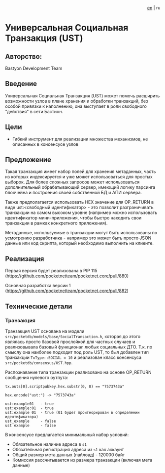<div align="right">
  <a href="readme.md">en</a> | </b>ru</b>
</div>

# Универсальная Социальная Транзакция (UST)

## Авторство:
Bastyon Development Team

## Введение
Универсальная Социальная Транзакция (UST) может помочь расширить возможности узлов в плане хранения и обработки транзакций, без особой привязки к наполнению, она выступает в роли свободного "действия" в сети Бастион.

## Цели
- Гибкий инструмент для реализации множества механизмов, не описанных в консенсусе узлов

## Предложение

Такая транзакция имеет набор полей для хранения метаданных, часть из которых индексируется и уже может использоваться для простых выборок. Для более сложных запросов может использоваться дополнительный обрабатывающий сервер, имеющий логику парсинга блокчейна и построения своей собственной БД и АПИ сервера.

Также предполагается использовать HEX значение для OP_RETURN в виде ust:<свободный идентификатор> - это позволит разграничивать транзакции на самом высоком уровне (например можно использовать идентификатор мини-приложения, чтобы быстро находить свои транзакции в рамках конкретного приложения).

Метаданные, используемые в транзакции могут быть использованы по усмотрению разработчика - например это может быть просто JSON данные или код скрипта, который необходимо выполнить на клиенте.

## Реализация

Первая версия будет реализована в PIP 115 (https://github.com/pocketnetteam/pocketnet.core/pull/880)

Основная разработка версии 1 (https://github.com/pocketnetteam/pocketnet.core/pull/882)

## Технические детали


### Транзакция

Транзакция UST основана на модели `src/pocketdb/models/base/SocialTransaction.h`, которая до этого являлась просто базовой прослойкой для частных случаев и реализовывала базовый функционал любых социальных ДТО. Т.к. по смыслу она наиболее подходит под роль UST, то был добавлен тип транзакции `TxType::SOCIAL = 10` и реализован класс консенсуса `src/pocketdb/consensus/UST.hpp`.

Распознавание типа транзакции реализовано на основе OP_RETURN сообщения нулевого оутпута:
```
tx.outs[0].scriptpubkey.hex.substr(0, 8) == "7573743a"

hex.encode("ust:") -> "7573743a"

ust:example01   - true
ust:example:01  - true
ust:example 01  - true (01 будет проигнорирован в определении идентификатора)
ust_example     - false
ust example     - false
```

В консенсусе предлагается минимальный набор условий:
- Обязательное наличие адреса в `s1`
- Обязательная регистрация адреса из `s1` как аккаунт
- Общий размер мета данных (пайлоад) - 120000 байт
- Комиссия рассчитывается из размера транзакции (включая мета данные)

